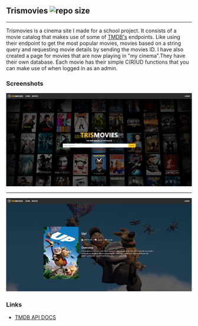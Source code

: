 ## Trismovies ![repo size](https://img.shields.io/github/repo-size/tristangoossens/trismovies)

---

Trismovies is a cinema site I made for a school project. It consists of a movie catalog that makes use of some of [TMDB's](https://www.themoviedb.org) endpoints. Like using their endpoint to get the most popular movies, movies based on a string query and requesting movie details by sending the movies ID. I have also created a page for movies that are now playing in "my cinema".They have their own database. Each movie has their simple C(R)UD functions that you can make use of when logged in as an admin.

### Screenshots

![Home](https://github.com/tristangoossens/Trismovies/blob/main/assets/readme/homepage.png)

---

![Movie Info](https://github.com/tristangoossens/Trismovies/blob/main/assets/readme/movieInfo.png)

### Links

- [TMDB API DOCS](https://developers.themoviedb.org/3/getting-started)

